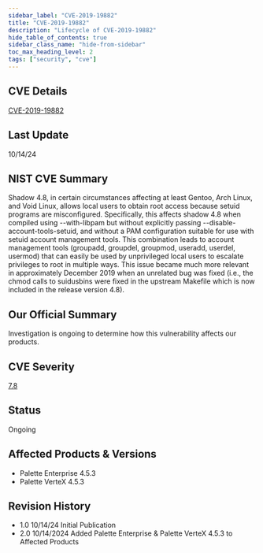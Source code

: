 ```yaml
---
sidebar_label: "CVE-2019-19882"
title: "CVE-2019-19882"
description: "Lifecycle of CVE-2019-19882"
hide_table_of_contents: true
sidebar_class_name: "hide-from-sidebar"
toc_max_heading_level: 2
tags: ["security", "cve"]
---
```


## CVE Details

[CVE-2019-19882](https://nvd.nist.gov/vuln/detail/CVE-2019-19882)

## Last Update

10/14/24

## NIST CVE Summary

Shadow 4.8, in certain circumstances affecting at least Gentoo, Arch Linux, and Void Linux, allows local users to obtain
root access because setuid programs are misconfigured. Specifically, this affects shadow 4.8 when compiled using
--with-libpam but without explicitly passing --disable-account-tools-setuid, and without a PAM configuration suitable
for use with setuid account management tools. This combination leads to account management tools (groupadd, groupdel,
groupmod, useradd, userdel, usermod) that can easily be used by unprivileged local users to escalate privileges to root
in multiple ways. This issue became much more relevant in approximately December 2019 when an unrelated bug was fixed
(i.e., the chmod calls to suidusbins were fixed in the upstream Makefile which is now included in the release version
4.8).

## Our Official Summary

Investigation is ongoing to determine how this vulnerability affects our products.

## CVE Severity

[7.8](https://nvd.nist.gov/vuln/detail/CVE-2019-19882)

## Status

Ongoing

## Affected Products & Versions

- Palette Enterprise 4.5.3
- Palette VerteX 4.5.3

## Revision History

- 1.0 10/14/24 Initial Publication
- 2.0 10/14/2024 Added Palette Enterprise & Palette VerteX 4.5.3 to Affected Products
